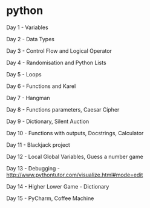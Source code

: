# python

Day 1 - Variables

Day 2 - Data Types

Day 3 - Control Flow and Logical Operator

Day 4 - Randomisation and Python Lists

Day 5 - Loops

Day 6 - Functions and Karel

Day 7 - Hangman

Day 8 - Functions parameters, Caesar Cipher 

Day 9 - Dictionary, Silent Auction

Day 10 - Functions with outputs, Docstrings, Calculator

Day 11 - Blackjack project

Day 12 - Local Global Variables, Guess a number game

Day 13 - Debugging - http://www.pythontutor.com/visualize.html#mode=edit

Day 14 - Higher Lower Game - Dictionary

Day 15 - PyCharm, Coffee Machine
